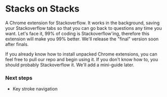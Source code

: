 # Stacks on Stacks

A Chrome extension for Stackoverflow. It works in the background, saving your Stackoverflow tabs so that you can go back to questions any time you want. Let's face it, 99% of coding is Stackoverflow'ing, therefore this extension will make you 99% better. We'll release the "final" version soon after finals.

If you already know how to install unpacked Chrome extensions, you can feel free to pull our repo and begin using it. If you don't know how to, you should probably Stackoverflow it. We'll add a mini-guide later.


### Next steps

* Key stroke navigation
